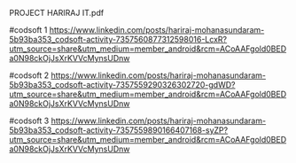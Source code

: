  PROJECT HARIRAJ IT.pdf


#codsoft 1
https://www.linkedin.com/posts/hariraj-mohanasundaram-5b93ba353_codsoft-activity-7357560877312598016-LcxR?utm_source=share&utm_medium=member_android&rcm=ACoAAFgold0BEDa0N98ckOjJsXrKVVcMynsUDnw

#codsoft 2
https://www.linkedin.com/posts/hariraj-mohanasundaram-5b93ba353_codsoft-activity-7357559290326302720-gdWD?utm_source=share&utm_medium=member_android&rcm=ACoAAFgold0BEDa0N98ckOjJsXrKVVcMynsUDnw

#codsoft 3
https://www.linkedin.com/posts/hariraj-mohanasundaram-5b93ba353_codsoft-activity-7357559890166407168-syZP?utm_source=share&utm_medium=member_android&rcm=ACoAAFgold0BEDa0N98ckOjJsXrKVVcMynsUDnw
